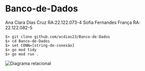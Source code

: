 # Banco-de-Dados

Ana Clara Dias Cruz RA:22.122.073-4
Sofia Fernandes França RA: 22.122.082-5

```
$> git clone github.com/acdias23/Banco-de-Dados
$> cd Banco-de-Dados
$> set CONN=[string-de-conexão]
$> go mod tidy
$> go mod run .
```
![Diagrama relacional](https://github.com/acdias23/Banco-de-Dados/assets/117086723/ce9391b4-516f-42bb-820d-01e5eead1592)
